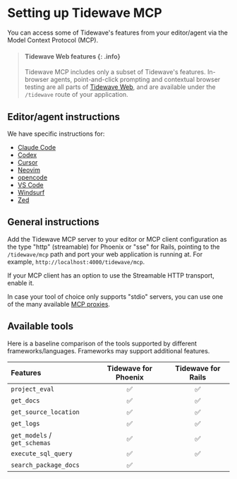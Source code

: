 # Setting up Tidewave MCP

You can access some of Tidewave's features from your editor/agent via the Model Context Protocol (MCP).

> #### Tidewave Web features {: .info}
>
> Tidewave MCP includes only a subset of Tidewave's features. In-browser agents, point-and-click prompting and contextual browser testing are all parts of [Tidewave Web](https://tidewave.ai), and are available under the `/tidewave` route of your application.

## Editor/agent instructions

We have specific instructions for:

  * [Claude Code](claude_code.md)
  * [Codex](codex.md)
  * [Cursor](cursor.md)
  * [Neovim](neovim.md)
  * [opencode](opencode.md)
  * [VS Code](vscode.md)
  * [Windsurf](windsurf.md)
  * [Zed](zed.md)

## General instructions

Add the Tidewave MCP server to your editor or MCP client configuration as the type "http" (streamable) for Phoenix or "sse" for Rails, pointing to the `/tidewave/mcp` path and port your web application is running at. For example, `http://localhost:4000/tidewave/mcp`.

If your MCP client has an option to use the Streamable HTTP transport, enable it.

In case your tool of choice only supports "stdio" servers, you can use one of the many available [MCP proxies](../guides/mcp_proxy.md).

## Available tools

Here is a baseline comparison of the tools supported by different frameworks/languages. Frameworks may support additional features.

| Features                     | Tidewave for Phoenix | Tidewave for Rails |
| :--------------------------- | :------------------: | :----------------: |
| `project_eval`               | ✅                    | ✅                 |
| `get_docs`                   | ✅                    | ✅                 |
| `get_source_location`        | ✅                    | ✅                 |
| `get_logs`                   | ✅                    | ✅                 |
| `get_models` / `get_schemas` | ✅                    | ✅                 |
| `execute_sql_query`          | ✅                    | ✅                 |
| `search_package_docs`        | ✅                    |                   |
